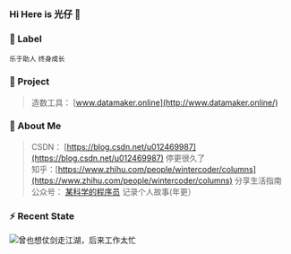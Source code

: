 ### Hi Here is 光仔 👋


### :eyes: Label

`乐于助人` `终身成长`    


### :pushpin: Project

> 造数工具： [www.datamaker.online](http://www.datamaker.online/)

### 💬 About Me

> CSDN： [https://blog.csdn.net/u012469987](https://blog.csdn.net/u012469987)  停更很久了   
> 知乎：[https://www.zhihu.com/people/wintercoder/columns](https://www.zhihu.com/people/wintercoder/columns) 分享生活指南     
> 公众号： [某科学的程序员](https://img-blog.csdnimg.cn/20210123120301316.png) 记录个人故事(年更）    

### ⚡ Recent State
![曾也想仗剑走江湖，后来工作太忙](https://m.yh31.com/tp/ml/202010231556190442.jpg)  



<!--
![曾也想仗剑走江湖，后来工作太忙](https://m.yh31.com/tp/ml/202010231556190442.jpg)

**wintercoder/wintercoder** is a ✨ _special_ ✨ repository because its `README.md` (this file) appears on your GitHub profile.

Here are some ideas to get you started:

- 🔭 I’m currently working on ...
- 🌱 I’m currently learning ...
- 👯 I’m looking to collaborate on ...
- 🤔 I’m looking for help with ...
- 💬 Ask me about ...
- 📫 How to reach me: ...
- 😄 Pronouns: ...
- ⚡ Fun fact: ...
### :speech_balloon: About Me
